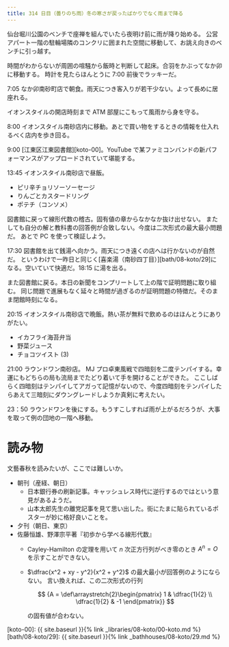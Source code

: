 ```yaml
---
title: 314 日目（曇りのち雨）冬の寒さが戻ったばかりでなく雨まで降る
---
```


仙台堀川公園のベンチで座禅を組んでいたら夜明け前に雨が降り始める。
公営アパート一階の駐輪場隣のコンクリに囲まれた空間に移動して、お誂え向きのベンチに引っ越す。

時間がわからないが周囲の喧騒から飯時と判断して起床。合羽をかぶってなか卯に移動する。
時計を見たらほんとうに 7:00 前後でラッキーだ。

7:05 なか卯南砂町店で朝食。雨天につき客入りが若干少ない。よって長めに居座れる。

イオンスタイルの開店時刻まで ATM 部屋にこもって風雨から身を守る。

8:00 イオンスタイル南砂店内に移動。あとで買い物をするときの情報を仕入れるべく店内を歩き回る。

9:00 [江東区江東図書館][koto-00]。YouTube で某ファミコンバンドの新パフォーマンスがアップロードされていて堪能する。

13:45 イオンスタイル南砂店で昼飯。

* ピリ辛チョリソーソーセージ
* りんごとカスタードリング
* ポテチ（コンソメ）

図書館に戻って線形代数の稽古。固有値の章からなかなか抜け出せない。
またしても自分の解と教科書の回答例が合致しない。今度は二次形式の最大最小問題だ。
あとで PC を使って検証しよう。

17:30 図書館を出て銭湯へ向かう。雨天につき遠くの店へは行かないのが自然だ。
というわけで一昨日と同じく[喜楽湯（南砂四丁目）][bath/08-koto/29]になる。空いていて快適だ。18:15 に湯を出る。

また図書館に戻る。本日の新聞をコンプリートして上の階で証明問題に取り組む。
同じ問題で進展もなく延々と時間が過ぎるのが証明問題の特徴だ。そのまま閉館時刻になる。

20:15 イオンスタイル南砂店で晩飯。熱い茶が無料で飲めるのはほんとうにありがたい。

* イカフライ海苔弁当
* 野菜ジュース
* チョコツイスト (3)

21:00 ラウンドワン南砂店。
MJ プロ卓東風戦で四暗刻を二度テンパイする。幸運にもどちらの局も流局までたどり着いて手を開けることができた。
ここしばらく四暗刻はテンパイしてアガって記憶がないので、今度四暗刻をテンパイしたらあえて三暗刻にダウングレードしようか真剣に考えたい。

23：50 ラウンドワンを後にする。もうすこしすれば雨が上がるだろうが、大事を取って例の団地の一階へ移動。

# 読み物

文藝春秋を読みたいが、ここでは難しいか。

* 朝刊（産経、朝日）
  * 日本銀行券の刷新記事。キャッシュレス時代に逆行するのではという意見があるようだ。
  * 山本太郎先生の離党記事を見て思い出した。街にたまに貼られているポスターが妙に格好良いことを。
* 夕刊（朝日、東京）
* 佐藤恒雄、野澤宗平著『初歩から学べる線形代数』
  * Cayley-Hamilton の定理を用いて $n$ 次正方行列がべき零のとき $A^n = O$ を示すことができない。
  * $\dfrac{x^2 + xy - y^2}{x^2 + y^2}$ の最大最小が回答例のようにならない。
    言い換えれば、この二次形式の行列

    $$
    {A = \def\arraystretch{2}\begin{pmatrix} 1 & \dfrac{1}{2} \\ \dfrac{1}{2} & -1 \end{pmatrix}}
    $$

    の固有値が合わない。

[koto-00]: {{ site.baseurl }}{% link _libraries/08-koto/00-koto.md %}
[bath/08-koto/29]: {{ site.baseurl }}{% link _bathhouses/08-koto/29.md %}
